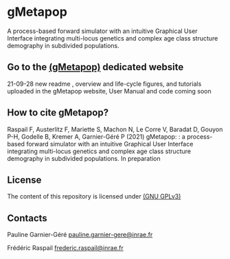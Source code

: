# gMetapop
A process-based forward simulator with an intuitive Graphical User Interface integrating multi-locus genetics and complex age class structure demography in subdivided populations.

## Go to the  <A HREF="https://github.com/gMetapop/gMetapop/">(gMetapop)</A> dedicated website
21-09-28 new readme , overview and life-cycle figures, and tutorials uploaded in the gMetapop website, 
User Manual and code coming soon

## How to cite gMetapop? ##

Raspail F, Austerlitz F, Mariette S, Machon N, Le Corre V, Baradat D, Gouyon P-H, Godelle B, Kremer A, Garnier-Géré P (2021) gMetapop: : a process-based forward simulator with an intuitive Graphical User Interface integrating multi-locus genetics and complex age class structure demography in subdivided populations. In preparation

## License ##

The content of this repository is licensed under <A HREF="https://choosealicense.com/licenses/gpl-3.0/">(GNU GPLv3)</A> 

## Contacts ##
Pauline Garnier-Géré pauline.garnier-gere@inrae.fr 

Frédéric Raspail frederic.raspail@inrae.fr


